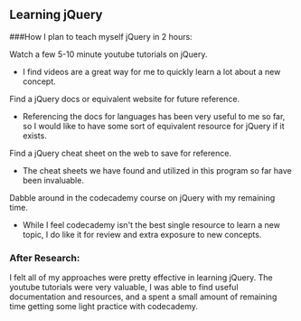 ## Learning jQuery

###How I plan to teach myself jQuery in 2 hours:

Watch a few 5-10 minute youtube tutorials on jQuery.

* I find videos are a great way for me to quickly learn a lot about a new concept.

Find a jQuery docs or equivalent website for future reference.

* Referencing the docs for languages has been very useful to me so far, so I would like to have some sort of equivalent resource for jQuery if it exists.

Find a jQuery cheat sheet on the web to save for reference.

* The cheat sheets we have found and utilized in this program so far have been invaluable.

Dabble around in the codecademy course on jQuery with my remaining time.

* While I feel codecademy isn't the best single resource to learn a new topic, I do like it for review and extra exposure to new concepts.

### After Research:

I felt all of my approaches were pretty effective in learning jQuery. The youtube tutorials were very valuable, I was able to find useful documentation and resources, and a spent a small amount of remaining time getting some light practice with codecademy.